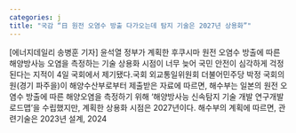 ```yaml
---
categories: j
title: "국감 “日 원전 오염수 방출 다가오는데 탐지 기술은 2027년 상용화”"
---
```

[에너지데일리 송병훈 기자] 윤석열 정부가 계획한 후쿠시마 원전 오염수 방출에 따른 해양방사능 오염을 측정하는 기술 상용화 시점이 너무 늦어 국민 안전이 심각하게 걱정된다는 지적이 4일 국회에서 제기됐다.국회 외교통일위원회 더불어민주당 박정 국회의원(경기 파주을)이 해양수산부로부터 제출받은 자료에 따르면, 해수부는 일본의 원전 오염수 방출에 따른 해양오염을 측정하기 위해 ‘해양방사능 신속탐지 기술 개발 연구개발 로드맵’을 수립했지만, 계획한 상용화 시점은 2027년이다. 해수부의 계획에 따르면, 관련기술은 2023년 설계, 2024